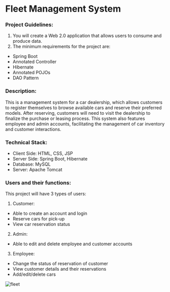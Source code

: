 # Fleet Management System

### Project Guidelines:
1. You will create a Web 2.0 application that allows users to consume and produce data.
2. The minimum requirements for the project are:
  - Spring Boot
  - Annotated Controller
  - Hibernate
  - Annotated POJOs
  - DAO Pattern

### Description:
This is a management system for a car dealership, which allows customers to register themselves to browse available cars and reserve their preferred models. After reserving, customers will need to visit the dealership to finalize the purchase or leasing process. This system also features employee and admin accounts, facilitating the management of car inventory and customer interactions.

### Technical Stack:
  - Client Side: HTML, CSS, JSP
  - Server Side: Spring Boot, Hibernate
  - Database: MySQL
  - Server: Apache Tomcat

### Users and their functions:
This project will have 3 types of users:
1. Customer:
  - Able to create an account and login
  - Reserve cars for pick-up
  - View car reservation status
2. Admin:
  - Able to edit and delete employee and customer accounts
3. Employee:
  - Change the status of reservation of customer
  - View customer details and their reservations
  - Add/edit/delete cars

![fleet](https://github.com/deshpandeprasad/FitnessPlus/assets/113398599/88648d57-1f83-45db-a491-e2e13e31b423)
